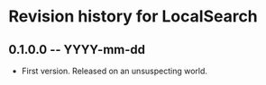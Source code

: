 # Revision history for LocalSearch

## 0.1.0.0 -- YYYY-mm-dd

* First version. Released on an unsuspecting world.
